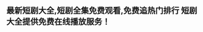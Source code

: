 ## 最新短剧大全,短剧全集免费观看,免费追热门排行 短剧大全提供免费在线播放服务！

<!--
<https://aiduanju.github.io>
<https://zhaoju.cc.github.io>

**aiduanju/aiduanju** is a ✨ _special_ ✨ repository because its `README.md` (this file) appears on your GitHub profile.

Here are some ideas to get you started:

- 🔭 I’m currently working on ...
- 🌱 I’m currently learning ...
- 👯 I’m looking to collaborate on ...
- 🤔 I’m looking for help with ...
- 💬 Ask me about ...
- 📫 How to reach me: ...
- 😄 Pronouns: ...
- ⚡ Fun fact: ...
-->
